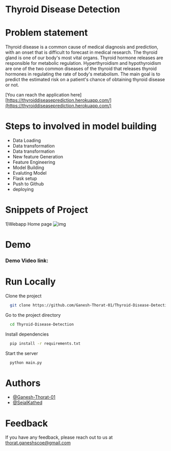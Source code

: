 
# Thyroid Disease Detection

# Problem statement
Thyroid disease is a common cause of medical diagnosis and prediction, with an onset 
that is difficult to forecast in medical research. The thyroid gland is one of our body's 
most vital organs. Thyroid hormone releases are responsible for metabolic regulation. 
Hyperthyroidism and hypothyroidism are one of the two common diseases of the thyroid 
that releases thyroid hormones in regulating the rate of body's metabolism.
The main goal is to predict the estimated risk on a patient's chance of obtaining thyroid 
disease or not.



[You can reach the application here] 
[https://thyroiddiseaseprediction.herokuapp.com/](https://thyroiddiseaseprediction.herokuapp.com/)



# Steps to involved in model building
- Data Loading
- Data transformation
- Data transformation
- New feature Generation
- Feature Engineering
- Model Building
- Evaluting Model
- Flask setup
- Push to Github
- deploying

# Snippets of Project

1)Webapp Home page
![img](https://i.imgur.com/TLFjxId.png)



# Demo

### Demo Video link:



# Run Locally

Clone the project

```bash
  git clone https://github.com/Ganesh-Thorat-01/Thyroid-Disease-Detection
```

Go to the project directory

```bash
  cd Thyroid-Disease-Detection
```

Install dependencies

```bash
  pip install -r requirements.txt
```

Start the server

```bash
  python main.py
```


# Authors

- [@Ganesh-Thorat-01](https://github.com/Ganesh-Thorat-01/)
- [@SejalKathed](https://github.com/SejalKathed)

# Feedback

If you have any feedback, please reach out to us at thorat.ganeshscoe@gmail.com

